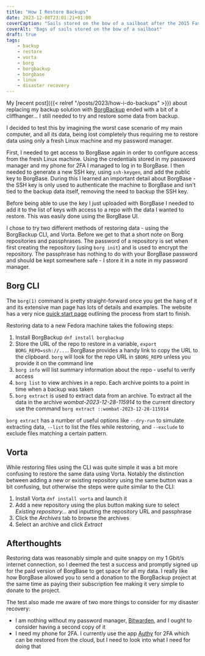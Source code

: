 ```yaml
---
title: "How I Restore Backups"
date: 2023-12-08T23:01:21+01:00
coverCaption: "Sails stored on the bow of a sailboat after the 2015 Fastnet race"
coverAlt: "Bags of sails stored on the bow of a sailboat"
draft: true
tags:
    - backup
    - restore
    - vorta
    - borg
    - borgbackup
    - borgbase
    - linux
    - disaster recovery
---
```

My [recent post]({{< relref "/posts/2023/how-i-do-backups" >}}) about replacing my backup solution with [BorgBackup](https://www.borgbackup.org) ended with a bit of a cliffhanger...
I still needed to try and restore some data from backup.

I decided to test this by imagining the worst case scenario of my main computer, and all its data, being lost completely thus requiring me to restore data using only a fresh Linux machine and my password manager.

First, I needed to get access to BorgBase again in order to configure access from the fresh Linux machine.
Using the credentials stored in my password manager and my phone for 2FA I managed to log in to BorgBase. 
I then needed to generate a new SSH key, using `ssh-keygen`, and add the public key to BorgBase.
During this I learned an important detail about BorgBase - the SSH key is only used to authenticate the machine to BorgBase and isn't tied to the backup data itself, removing the need to backup the SSH key.

Before being able to use the key I just uploaded with BorgBase I needed to add it to the list of keys with access to a repo with the data I wanted to restore.
This was easily done using the BorgBase UI.

I chose to try two different methods of restoring data - using the BorgBackup CLI, and Vorta.
Before we get to that a short note on Borg repositories and passphrases.
The password of a repository is set when first creating the repository (using `borg init`) and is used to encrypt the repository.
The passphrase has nothing to do with your BorgBase password and should be kept somewhere safe - I store it in a note in my password manager.

## Borg CLI

The `borg(1)` command is pretty straight-forward once you get the hang of it and its extensive man page has lots of details and examples. The website has a very nice [quick start page](https://borgbackup.readthedocs.io/en/stable/quickstart.html) outlining the process from start to finish.

Restoring data to a new Fedora machine takes the following steps:

1. Install BorgBackup `dnf install borgbackup`
2. Store the URL of the repo to restore in a variable, `export BORG_REPO=ssh://...`. BorgBase provides a handy link to copy the URL to the clipboard. `borg` will look for the repo URL in `$BORG_REPO` unless you provide it on the command line
3. `borg info` will list summary information about the repo - useful to verify access
4. `borg list` to view archives in a repo. Each archive points to a point in time when a backup was taken
5. `borg extract` is used to extract data from an archive. To extract all the data in the archive _wombat-2023-12-28-115914_ to the current directory use the command `borg extract ::wombat-2023-12-28-115914`

`borg extract` has a number of useful options like `--dry-run` to simulate extracting data, `--list` to list the files while restoring, and `--exclude` to exclude files matching a certain pattern.

## Vorta

While restoring files using the CLI was quite simple it was a bit more confusing to restore the same data using Vorta.
Notably the distinction between adding a new or existing repository using the same button was a bit confusing, but otherwise the steps were quite similar to the CLI:

1. Install Vorta `dnf install vorta` and launch it
2. Add a new repository using the plus button making sure to select _Existing repository..._ and inputting the repository URL and passphrase
3. Click the _Archives_ tab to browse the archives
4. Select an archive and click _Extract_

## Afterthoughts

Restoring data was reasonably simple and quite snappy on my 1 Gbit/s internet connection, so I deemed the test a success and promptly signed up for the paid version of BorgBase to get space for all my data.
I really like how BorgBase allowed you to send a donation to the BorgBackup project at the same time as paying their subscription fee making it very simple to donate to the project.

The test also made me aware of two more things to consider for my disaster recovery: 

- I am nothing without my password manager, [Bitwarden](https://bitwarden.com), and I ought to consider having a second copy of it
- I need my phone for 2FA. I currently use the app [Authy](https://authy.com) for 2FA which can be restored from the cloud, but I need to look into what I need for doing that
